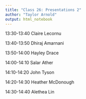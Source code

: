 ```yaml
---
title: "Class 26: Presentations 2"
author: "Taylor Arnold"
output: html_notebook
---
```




13:30-13:40	Claire Lecornu

13:40-13:50	Dhiraj Amarnani

13:50-14:00	Hayley Drace

14:00-14:10	Salar Ather

14:10-14:20	John Tyson

14:20-14:30	Heather McDonough

14:30-14:40	Alethea Lin
